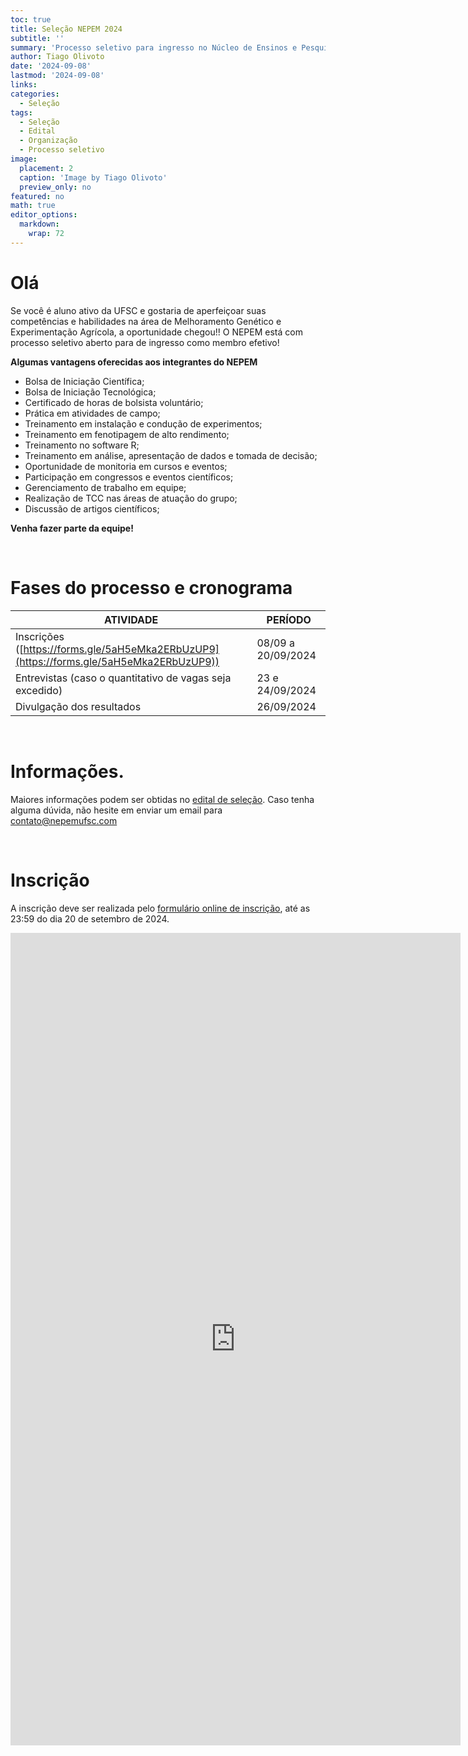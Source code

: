 ```yaml
---
toc: true
title: Seleção NEPEM 2024
subtitle: ''
summary: 'Processo seletivo para ingresso no Núcleo de Ensinos e Pesquisas em Experimentação e Melhoramento Vegetal (NEPEM).'
author: Tiago Olivoto
date: '2024-09-08'
lastmod: '2024-09-08'
links:
categories:
  - Seleção
tags:
  - Seleção
  - Edital
  - Organização
  - Processo seletivo
image:
  placement: 2
  caption: 'Image by Tiago Olivoto'
  preview_only: no
featured: no
math: true
editor_options:
  markdown:
    wrap: 72
---
```


<script src="https://kit.fontawesome.com/1f72d6921a.js" crossorigin="anonymous"></script>


# Olá

Se você é aluno ativo da UFSC e gostaria de aperfeiçoar suas
competências e habilidades na área de Melhoramento Genético e
Experimentação Agrícola, a oportunidade chegou!! O NEPEM está com
processo seletivo aberto para de ingresso como membro efetivo!

**Algumas vantagens oferecidas aos integrantes do NEPEM**

-   Bolsa de Iniciação Científica;
-   Bolsa de Iniciação Tecnológica;
-   Certificado de horas de bolsista voluntário;
-   Prática em atividades de campo;
-   Treinamento em instalação e condução de experimentos;
-   Treinamento em fenotipagem de alto rendimento;
-   Treinamento no software R;
-   Treinamento em análise, apresentação de dados e tomada de
    decisão;
-   Oportunidade de monitoria em cursos e eventos;
-   Participação em congressos e eventos científicos;
-   Gerenciamento de trabalho em equipe;
-   Realização de TCC nas áreas de atuação do grupo;
-   Discussão de artigos científicos;

**Venha fazer parte da equipe!**

<br>

# <i class="fas fa-clock"></i> Fases do processo e cronograma

| ATIVIDADE                                                                                                                                | PERÍODO            |
|---------------------------------------------------|---------------------|
| Inscrições ([https://forms.gle/5aH5eMka2ERbUzUP9](https://forms.gle/5aH5eMka2ERbUzUP9)) | 08/09 a 20/09/2024 |
| Entrevistas (caso o quantitativo de vagas seja excedido)                                                                                                                              | 23 e 24/09/2024    |
| Divulgação dos resultados                                                                                                                | 26/09/2024         |

<br>

# <i class="fas fa-file-pdf"></i> Informações.
Maiores informações podem ser obtidas no [edital de seleção](edital_2024_assinado.pdf). Caso tenha alguma dúvida, não hesite em enviar um email para contato@nepemufsc.com

<br>

# <i class="fas fa-file-export"></i> Inscrição



A inscrição deve ser realizada pelo [formulário online de
inscrição](https://forms.gle/5aH5eMka2ERbUzUP9), até as 23:59 do dia 20
de setembro de 2024.

<iframe src="https://docs.google.com/forms/d/e/1FAIpQLScSpkEE0pFLgyo8Tvoj_h3y-p3cjBIkxYfnrp6H08wZJxfyMQ/viewform?embedded=true" width="720" height="1300" frameborder="0" marginheight="0" marginwidth="0">Carregando…</iframe>


